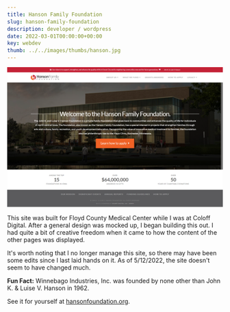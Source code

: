 ```yaml
---
title: Hanson Family Foundation
slug: hanson-family-foundation
description: developer / wordpress
date: 2022-03-01T00:00:00+00:00
key: webdev
thumb: ../../images/thumbs/hanson.jpg
---
```


![screenshot of the top of hansonfoundation.org's home page](../../images/web-development/hanson-screenshot.jpg)

This site was built for Floyd County Medical Center while I was at Coloff Digital. After a general design was mocked up, I began building this out. I had quite a bit of creative freedom when it came to how the content of the other pages was displayed. 

It's worth noting that I no longer manage this site, so there may have been some edits since I last laid hands on it. As of 5/12/2022, the site doesn't seem to have changed much.

**Fun Fact:** Winnebago Industries, Inc. was founded by none other than John K. & Luise V. Hanson in 1962.

See it for yourself at [hansonfoundation.org](https://www.hansonfoundation.org).